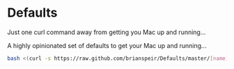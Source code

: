Defaults
========

Just one curl command away from getting you Mac up and running...

A highly opinionated set of defaults to get your Mac up and running...

```bash
bash <(curl -s https://raw.github.com/brianspeir/Defaults/master/[name].defaults)
```
